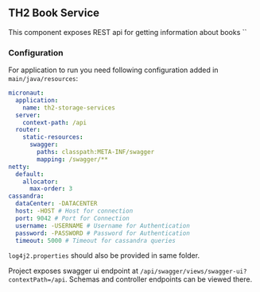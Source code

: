 ## TH2 Book Service

This component exposes REST api for getting information about books
``
### Configuration
For application to run you need following configuration added in `main/java/resources`:
```yaml
micronaut:
  application:
    name: th2-storage-services
  server:
    context-path: /api
  router:
    static-resources:
      swagger:
        paths: classpath:META-INF/swagger
        mapping: /swagger/**
netty:
  default:
    allocator:
      max-order: 3
cassandra:
  dataCenter: -DATACENTER
  host: -HOST # Host for connection
  port: 9042 # Port for Connection
  username: -USERNAME # Username for Authentication
  password: -PASSWORD # Password for Authentication
  timeout: 5000 # Timeout for cassandra queries

```

`log4j2.properties` should also be provided in same folder.

Project exposes swagger ui endpoint at `/api/swagger/views/swagger-ui?contextPath=/api`. Schemas and controller endpoints can be viewed there.